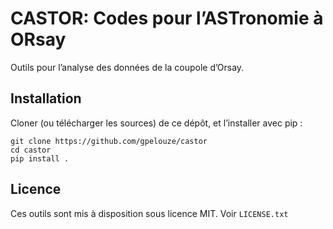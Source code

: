 # CASTOR: Codes pour l’ASTronomie à ORsay

Outils pour l’analyse des données de la coupole d’Orsay.

## Installation

Cloner (ou télécharger les sources) de ce dépôt, et l’installer avec pip :

~~~
git clone https://github.com/gpelouze/castor
cd castor
pip install .
~~~

## Licence

Ces outils sont mis à disposition sous licence MIT. Voir `LICENSE.txt`
